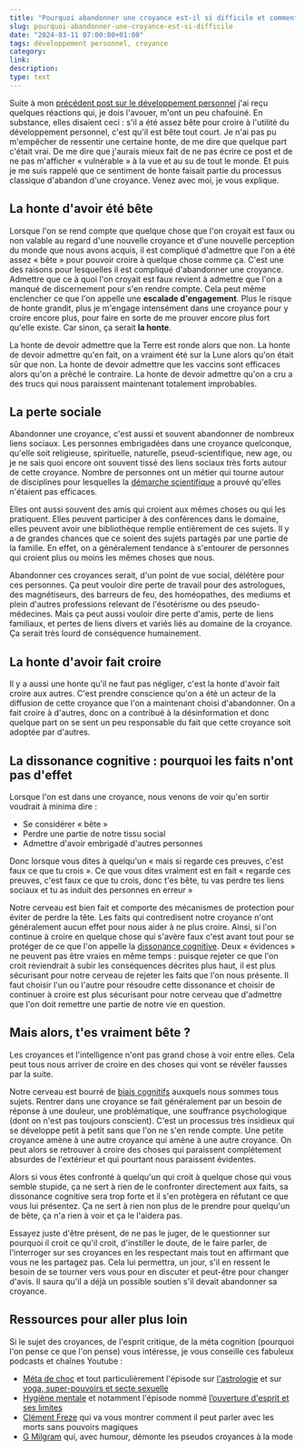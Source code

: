 ```yaml
---
title: "Pourquoi abandonner une croyance est-il si difficile et comment aider ?"
slug: pourquoi-abandonner-une-croyance-est-si-difficile
date: "2024-03-11 07:00:00+01:00"
tags: développement personnel, croyance
category:
link:
description:
type: text
---
```


Suite à mon [précédent post sur le développement personnel](/blog/fr/developpement-personnel-pourquoi-j-ai-arrete-pourquoi-faut-il-s-en-mefier/) j'ai reçu quelques réactions qui, je dois l'avouer, m'ont un peu chafouiné. En substance, elles disaient ceci : s'il a été assez bête pour croire à l'utilité du développement personnel, c'est qu'il est bête tout court. Je n'ai pas pu m'empêcher de ressentir une certaine honte, de me dire que quelque part c'était vrai. De me dire que j'aurais mieux fait de ne pas écrire ce post et de ne pas m'afficher « vulnérable » à la vue et au su de tout le monde. Et puis je me suis rappelé que ce sentiment de honte faisait partie du processus classique d'abandon d'une croyance. Venez avec moi, je vous explique.

<!-- TEASER_END -->

## La honte d'avoir été bête

Lorsque l'on se rend compte que quelque chose que l'on croyait est faux ou non valable au regard d'une nouvelle croyance et d'une nouvelle perception du monde que nous avons acquis, il est compliqué d'admettre que l'on a été assez « bête » pour pouvoir croire à quelque chose comme ça. C'est une des raisons pour lesquelles il est compliqué d'abandonner une croyance. Admettre que ce à quoi l'on croyait est faux revient à admettre que l'on a manqué de discernement pour s'en rendre compte. Cela peut même enclencher ce que l'on appelle une **escalade d'engagement**. Plus le risque de honte grandit, plus je m'engage intensément dans une croyance pour y croire encore plus, pour faire en sorte de me prouver encore plus fort qu'elle existe. Car sinon, ça serait **la honte**.

La honte de devoir admettre que la Terre est ronde alors que non. La honte de devoir admettre qu'en fait, on a vraiment été sur la Lune alors qu'on était sûr que non. La honte de devoir admettre que les vaccins sont efficaces alors qu'on a prêché le contraire. La honte de devoir admettre qu'on a cru a des trucs qui nous paraissent maintenant totalement improbables.

## La perte sociale

Abandonner une croyance, c'est aussi et souvent abandonner de nombreux liens sociaux. Les personnes embrigadées dans une croyance quelconque, qu'elle soit religieuse, spirituelle, naturelle, pseud-scientifique, new age, ou je ne sais quoi encore ont souvent tissé des liens sociaux très forts autour de cette croyance. Nombre de personnes ont un métier qui tourne autour de disciplines pour lesquelles la [démarche scientifique](https://www.youtube.com/watch?v=1c1jZQ9Bkq0) a prouvé qu'elles n'étaient pas efficaces.

Elles ont aussi souvent des amis qui croient aux mêmes choses ou qui les pratiquent. Elles peuvent participer à des conférences dans le domaine, elles peuvent avoir une bibliothèque remplie entièrement de ces sujets. Il y a de grandes chances que ce soient des sujets partagés par une partie de la famille. En effet, on a généralement tendance à s'entourer de personnes qui croient plus ou moins les mêmes choses que nous.

Abandonner ces croyances serait, d'un point de vue social, délétère pour ces personnes. Ça peut vouloir dire perte de travail pour des astrologues, des magnétiseurs, des barreurs de feu, des homéopathes, des mediums et plein d'autres professions relevant de l'ésotérisme ou des pseudo-médecines. Mais ça peut aussi vouloir dire perte d'amis, perte de liens familiaux, et pertes de liens divers et variés liés au domaine de la croyance. Ça serait très lourd de conséquence humainement.

## La honte d'avoir fait croire

Il y a aussi une honte qu'il ne faut pas négliger, c'est la honte d'avoir fait croire aux autres. C'est prendre conscience qu'on a été un acteur de la diffusion de cette croyance que l'on a maintenant choisi d'abandonner. On a fait croire à d'autres, donc on a contribué à la désinformation et donc quelque part on se sent un peu responsable du fait que cette croyance soit adoptée par d'autres.

## La dissonance cognitive : pourquoi les faits n'ont pas d'effet

Lorsque l'on est dans une croyance, nous venons de voir qu'en sortir voudrait à minima dire :

- Se considérer « bête »
- Perdre une partie de notre tissu social
- Admettre d'avoir embrigadé d'autres personnes

Donc lorsque vous dites à quelqu'un « mais si regarde ces preuves, c'est faux ce que tu crois ». Ce que vous dites vraiment est en fait « regarde ces preuves, c'est faux ce que tu crois, donc t'es bête, tu vas perdre tes liens sociaux et tu as induit des personnes en erreur »

Notre cerveau est bien fait et comporte des mécanismes de protection pour éviter de perdre la tête. Les faits qui contredisent notre croyance n'ont généralement aucun effet pour nous aider à ne plus croire. Ainsi, si l'on continue à croire en quelque chose qui s'avère faux c'est avant tout pour se protéger de ce que l'on appelle la [dissonance cognitive](https://fr.wikipedia.org/wiki/Dissonance_cognitive). Deux « évidences » ne peuvent pas être vraies en même temps : puisque rejeter ce que l'on croit reviendrait à subir les conséquences décrites plus haut, il est plus sécurisant pour notre cerveau de rejeter les faits que l'on nous présente. Il faut choisir l'un ou l'autre pour résoudre cette dissonance et choisir de continuer à croire est plus sécurisant pour notre cerveau que d'admettre que l'on doit remettre une partie de notre vie en question.

## Mais alors, t'es vraiment bête ?

Les croyances et l'intelligence n'ont pas grand chose à voir entre elles. Cela peut tous nous arriver de croire en des choses qui vont se révéler fausses par la suite.

Notre cerveau est bourré de [biais cognitifs](https://www.youtube.com/watch?v=JGsUQdGX_qM) auxquels nous sommes tous sujets. Rentrer dans une croyance se fait généralement par un besoin de réponse à une douleur, une problématique, une souffrance psychologique (dont on n'est pas toujours conscient). C'est un processus très insidieux qui se développe petit à petit sans que l'on ne s'en rende compte. Une petite croyance amène à une autre croyance qui amène à une autre croyance. On peut alors se retrouver à croire des choses qui paraissent complètement absurdes de l'extérieur et qui pourtant nous paraissent évidentes.

Alors si vous êtes confronté à quelqu'un qui croit à quelque chose qui vous semble stupide, ça ne sert à rien de le confronter directement aux faits, sa dissonance cognitive sera trop forte et il s'en protègera en réfutant ce que vous lui présentez. Ça ne sert à rien non plus de le prendre pour quelqu'un de bête, ça n'a rien à voir et ça le l'aidera pas.

Essayez juste d'être présent, de ne pas le juger, de le questionner sur pourquoi il croit ce qu'il croit, d'instiller le doute, de le faire parler, de l'interroger sur ses croyances en les respectant mais tout en affirmant que vous ne les partagez pas. Cela lui permettra, un jour, s'il en ressent le besoin de se tourner vers vous pour en discuter et peut-être pour changer d'avis. Il saura qu'il a déjà un possible soutien s'il devait abandonner sa croyance.

## Ressources pour aller plus loin

Si le sujet des croyances, de l'esprit critique, de la méta cognition (pourquoi l'on pense ce que l'on pense) vous intéresse, je vous conseille ces fabuleux podcasts et chaînes Youtube :

- [Méta de choc](https://metadechoc.fr/) et tout particulièrement l'épisode sur [l'astrologie](https://metadechoc.fr/podcast/lastrologie-ca-marche-trop/) et sur [yoga, super-pouvoirs et secte sexuelle](https://metadechoc.fr/podcast/yoga-super-pouvoirs-et-secte-sexuelle/)
- [Hygiène mentale](https://www.youtube.com/@HygieneMentale) et notamment l'épisode nommé [l’ouverture d'esprit et ses limites](https://youtu.be/wtJwVZGuiOY?si=egLZIYSI2i-tGdah)
- [Clément Freze](https://www.youtube.com/@clementfreze) qui va vous montrer comment il peut parler avec les morts sans pouvoirs magiques
- [G Milgram](https://www.youtube.com/@ggmilgram) qui, avec humour, démonte les pseudos croyances à la mode
